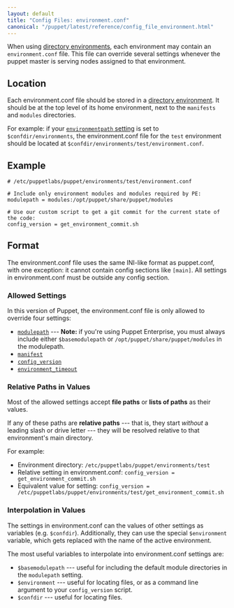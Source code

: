 ```yaml
---
layout: default
title: "Config Files: environment.conf"
canonical: "/puppet/latest/reference/config_file_environment.html"
---
```


[directory environments]: ./environments.html
[environmentpath]: ./environments.html#about-environmentpath
[modulepath]: /references/3.6.latest/configuration.html#modulepath
[manifest]: /references/3.6.latest/configuration.html#manifest
[config_version]: /references/3.6.latest/configuration.html#configversion
[environment_timeout]: /references/3.6.latest/configuration.html#environmenttimeout

When using [directory environments][], each environment may contain an `environment.conf` file. This file can override several settings whenever the puppet master is serving nodes assigned to that environment.

## Location

Each environment.conf file should be stored in a [directory environment][directory environments]. It should be at the top level of its home environment, next to the `manifests` and `modules` directories.

For example: if your [`environmentpath` setting][environmentpath] is set to `$confdir/environments`, the environment.conf file for the `test` environment should be located at `$confdir/environments/test/environment.conf`.

## Example

    # /etc/puppetlabs/puppet/environments/test/environment.conf

    # Include only environment modules and modules required by PE:
    modulepath = modules:/opt/puppet/share/puppet/modules

    # Use our custom script to get a git commit for the current state of the code:
    config_version = get_environment_commit.sh

## Format

The environment.conf file uses the same INI-like format as puppet.conf, with one exception: it cannot contain config sections like `[main]`. All settings in environment.conf must be outside any config section.

### Allowed Settings

In this version of Puppet, the environment.conf file is only allowed to override four settings:

* [`modulepath`][modulepath] --- **Note:** if you're using Puppet Enterprise, you must always include either `$basemodulepath` or `/opt/puppet/share/puppet/modules` in the modulepath.
* [`manifest`][manifest]
* [`config_version`][config_version]
* [`environment_timeout`][environment_timeout]

### Relative Paths in Values

Most of the allowed settings accept **file paths** or **lists of paths** as their values.

If any of these paths are **relative paths** --- that is, they start _without_ a leading slash or drive letter --- they will be resolved relative to that environment's main directory.

For example:

* Environment directory: `/etc/puppetlabs/puppet/environments/test`
* Relative setting in environment.conf: `config_version = get_environment_commit.sh`
* Equivalent value for setting: `config_version = /etc/puppetlabs/puppet/environments/test/get_environment_commit.sh`

### Interpolation in Values

The settings in environment.conf can the values of other settings as variables (e.g. `$confdir`). Additionally, they can use the special `$environment` variable, which gets replaced with the name of the active environment.

The most useful variables to interpolate into environment.conf settings are:

* `$basemodulepath` --- useful for including the default module directories in the `modulepath` setting.
* `$environment` --- useful for locating files, or as a command line argument to your `config_version` script.
* `$confdir` --- useful for locating files.
